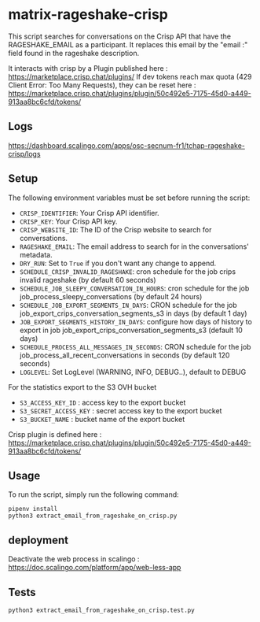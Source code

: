# matrix-rageshake-crisp

This script searches for conversations on the Crisp API that have the RAGESHAKE_EMAIL as a participant. It replaces this email by the "email :" field found in the rageshake description. 

It interacts with crisp by a Plugin published here : https://marketplace.crisp.chat/plugins/
If dev tokens reach max quota (429 Client Error: Too Many Requests), they can be reset here : https://marketplace.crisp.chat/plugins/plugin/50c492e5-7175-45d0-a449-913aa8bc6cfd/tokens/

## Logs

https://dashboard.scalingo.com/apps/osc-secnum-fr1/tchap-rageshake-crisp/logs

## Setup

The following environment variables must be set before running the script:

- `CRISP_IDENTIFIER`: Your Crisp API identifier.
- `CRISP_KEY`: Your Crisp API key.
- `CRISP_WEBSITE_ID`: The ID of the Crisp website to search for conversations.
- `RAGESHAKE_EMAIL`: The email address to search for in the conversations' metadata.
- `DRY_RUN`: Set to `True` if you don't want any change to append.
- `SCHEDULE_CRISP_INVALID_RAGESHAKE`: cron schedule for the job crips invalid rageshake (by default 60 seconds)
- `SCHEDULE_JOB_SLEEPY_CONVERSATION_IN_HOURS`: cron schedule for the job job_process_sleepy_conversations (by default 24 hours)
- `SCHEDULE_JOB_EXPORT_SEGMENTS_IN_DAYS`: CRON schedule for the job job_export_crips_conversation_segments_s3 in days  (by default 1 day)
- `JOB_EXPORT_SEGMENTS_HISTORY_IN_DAYS`: configure how days of history to export in job job_export_crips_conversation_segments_s3 (default 10 days)
- `SCHEDULE_PROCESS_ALL_MESSAGES_IN_SECONDS`: CRON schedule for the job job_process_all_recent_conversations in seconds (by default 120 seconds)
- `LOGLEVEL`: Set LogLevel (WARNING, INFO, DEBUG..), default to DEBUG

For the statistics export to the S3 OVH bucket
- `S3_ACCESS_KEY_ID` : access key to the export bucket
- `S3_SECRET_ACCESS_KEY` : secret access key to the export bucket
- `S3_BUCKET_NAME` : bucket name of the export bucket

Crisp plugin is defined here : https://marketplace.crisp.chat/plugins/plugin/50c492e5-7175-45d0-a449-913aa8bc6cfd/tokens/


## Usage

To run the script, simply run the following command:
```
pipenv install
python3 extract_email_from_rageshake_on_crisp.py
```

## deployment
Deactivate the web process in scalingo : https://doc.scalingo.com/platform/app/web-less-app

## Tests

```
python3 extract_email_from_rageshake_on_crisp.test.py
```


